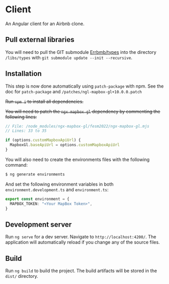 # Client

An Angular client for an Airbnb clone.

## Pull external libraries

You will need to pull the GIT submodule [Errbmb/types](https://github.com/ErrBmb/types) into the directory `/libs/types` with `git submodule update --init --recursive`.

## Installation

This step is now done automatically using `patch-package` with npm.
See the doc for `patch-package` and `/patches/ngl-mapbox-gl+10.0.0.patch`

~~Run `npm i` to install all dependencies.~~

~~You will need to patch the `ngx-mapbox-gl` dependency by commenting the following lines:~~

```ts
// File: /node_modules/ngx-mapbox-gl/fesm2022/ngx-mapbox-gl.mjs
// Lines: 33 to 35

if (options.customMapboxApiUrl) {
  MapboxGl.baseApiUrl = options.customMapboxApiUrl
}
```

You will also need to create the environments files with the following command:

```sh
$ ng generate environments
```

And set the following environment variables in both `environment.development.ts` and `environment.ts`:

```ts
export const environment = {
  MAPBOX_TOKEN: "<Your MapBox Token>",
}
```

## Development server

Run `ng serve` for a dev server. Navigate to `http://localhost:4200/`. The application will automatically reload if you change any of the source files.

## Build

Run `ng build` to build the project. The build artifacts will be stored in the `dist/` directory.
